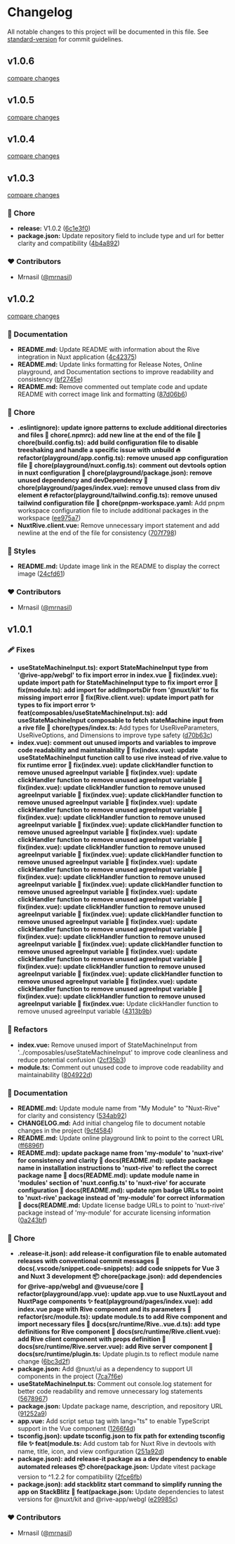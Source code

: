 # Changelog

All notable changes to this project will be documented in this file. See [standard-version](https://github.com/conventional-changelog/standard-version) for commit guidelines.
## v1.0.6

[compare changes](https://github.com/mrnasil/nuxt-rive/compare/v1.0.5...v1.0.6)

## v1.0.5

[compare changes](https://github.com/mrnasil/nuxt-rive/compare/v1.0.4...v1.0.5)

## v1.0.4

[compare changes](https://github.com/mrnasil/nuxt-rive/compare/v1.0.3...v1.0.4)

## v1.0.3

[compare changes](https://github.com/mrnasil/nuxt-rive/compare/v1.0.2...v1.0.3)

### 🏡 Chore

- **release:** V1.0.2 ([6c1e3f0](https://github.com/mrnasil/nuxt-rive/commit/6c1e3f0))
- **package.json:** Update repository field to include type and url for better clarity and compatibility ([4b4a892](https://github.com/mrnasil/nuxt-rive/commit/4b4a892))

### ❤️ Contributors

- Mrnasil ([@mrnasil](http://github.com/mrnasil))

## v1.0.2

[compare changes](https://github.com/mrnasil/nuxt-rive/compare/v1.0.1...v1.0.2)

### 📖 Documentation

- **README.md:** Update README with information about the Rive integration in Nuxt application ([4c42375](https://github.com/mrnasil/nuxt-rive/commit/4c42375))
- **README.md:** Update links formatting for Release Notes, Online playground, and Documentation sections to improve readability and consistency ([bf2745e](https://github.com/mrnasil/nuxt-rive/commit/bf2745e))
- **README.md:** Remove commented out template code and update README with correct image link and formatting ([87d06b6](https://github.com/mrnasil/nuxt-rive/commit/87d06b6))

### 🏡 Chore

- **.eslintignore): update ignore patterns to exclude additional directories and files 🔧 chore(.npmrc): add new line at the end of the file 🔧 chore(build.config.ts): add build configuration file to disable treeshaking and handle a specific issue with unbuild 🔥 refactor(playground/app.config.ts): remove unused app configuration file 🔧 chore(playground/nuxt.config.ts): comment out devtools option in nuxt configuration 🔧 chore(playground/package.json): remove unused dependency and devDependency 🔧 chore(playground/pages/index.vue): remove unused class from div element 🔥 refactor(playground/tailwind.config.ts): remove unused tailwind configuration file 🔧 chore(pnpm-workspace.yaml:** Add pnpm workspace configuration file to include additional packages in the workspace ([ee975a7](https://github.com/mrnasil/nuxt-rive/commit/ee975a7))
- **NuxtRive.client.vue:** Remove unnecessary import statement and add newline at the end of the file for consistency ([707f798](https://github.com/mrnasil/nuxt-rive/commit/707f798))

### 🎨 Styles

- **README.md:** Update image link in the README to display the correct image ([24cfd61](https://github.com/mrnasil/nuxt-rive/commit/24cfd61))

### ❤️ Contributors

- Mrnasil ([@mrnasil](http://github.com/mrnasil))

## v1.0.1


### 🩹 Fixes

- **useStateMachineInput.ts): export StateMachineInput type from '@rive-app/webgl' to fix import error in index.vue 🔧 fix(index.vue): update import path for StateMachineInput type to fix import error 🔧 fix(module.ts): add import for addImportsDir from '@nuxt/kit' to fix missing import error 🔧 fix(Rive.client.vue): update import path for types to fix import error ✨ feat(composables/useStateMachineInput.ts): add useStateMachineInput composable to fetch stateMachine input from a rive file 🔧 chore(types/index.ts:** Add types for UseRiveParameters, UseRiveOptions, and Dimensions to improve type safety ([d70b63c](https://github.com/mrnasil/nuxt-rive/commit/d70b63c))
- **index.vue): comment out unused imports and variables to improve code readability and maintainability 🔧 fix(index.vue): update useStateMachineInput function call to use rive instead of rive.value to fix runtime error 🔧 fix(index.vue): update clickHandler function to remove unused agreeInput variable 🔧 fix(index.vue): update clickHandler function to remove unused agreeInput variable 🔧 fix(index.vue): update clickHandler function to remove unused agreeInput variable 🔧 fix(index.vue): update clickHandler function to remove unused agreeInput variable 🔧 fix(index.vue): update clickHandler function to remove unused agreeInput variable 🔧 fix(index.vue): update clickHandler function to remove unused agreeInput variable 🔧 fix(index.vue): update clickHandler function to remove unused agreeInput variable 🔧 fix(index.vue): update clickHandler function to remove unused agreeInput variable 🔧 fix(index.vue): update clickHandler function to remove unused agreeInput variable 🔧 fix(index.vue): update clickHandler function to remove unused agreeInput variable 🔧 fix(index.vue): update clickHandler function to remove unused agreeInput variable 🔧 fix(index.vue): update clickHandler function to remove unused agreeInput variable 🔧 fix(index.vue): update clickHandler function to remove unused agreeInput variable 🔧 fix(index.vue): update clickHandler function to remove unused agreeInput variable 🔧 fix(index.vue): update clickHandler function to remove unused agreeInput variable 🔧 fix(index.vue): update clickHandler function to remove unused agreeInput variable 🔧 fix(index.vue): update clickHandler function to remove unused agreeInput variable 🔧 fix(index.vue): update clickHandler function to remove unused agreeInput variable 🔧 fix(index.vue): update clickHandler function to remove unused agreeInput variable 🔧 fix(index.vue): update clickHandler function to remove unused agreeInput variable 🔧 fix(index.vue): update clickHandler function to remove unused agreeInput variable 🔧 fix(index.vue): update clickHandler function to remove unused agreeInput variable 🔧 fix(index.vue): update clickHandler function to remove unused agreeInput variable 🔧 fix(index.vue): update clickHandler function to remove unused agreeInput variable 🔧 fix(index.vue:** Update clickHandler function to remove unused agreeInput variable ([4313b9b](https://github.com/mrnasil/nuxt-rive/commit/4313b9b))

### 💅 Refactors

- **index.vue:** Remove unused import of StateMachineInput from '../composables/useStateMachineInput' to improve code cleanliness and reduce potential confusion ([2cf35b3](https://github.com/mrnasil/nuxt-rive/commit/2cf35b3))
- **module.ts:** Comment out unused code to improve code readability and maintainability ([804922d](https://github.com/mrnasil/nuxt-rive/commit/804922d))

### 📖 Documentation

- **README.md:** Update module name from "My Module" to "Nuxt-Rive" for clarity and consistency ([534ab92](https://github.com/mrnasil/nuxt-rive/commit/534ab92))
- **CHANGELOG.md:** Add initial changelog file to document notable changes in the project ([9cf4584](https://github.com/mrnasil/nuxt-rive/commit/9cf4584))
- **README.md:** Update online playground link to point to the correct URL ([ff6896f](https://github.com/mrnasil/nuxt-rive/commit/ff6896f))
- **README.md): update package name from 'my-module' to 'nuxt-rive' for consistency and clarity 📝 docs(README.md): update package name in installation instructions to 'nuxt-rive' to reflect the correct package name 📝 docs(README.md): update module name in 'modules' section of 'nuxt.config.ts' to 'nuxt-rive' for accurate configuration 📝 docs(README.md): update npm badge URLs to point to 'nuxt-rive' package instead of 'my-module' for correct information 📝 docs(README.md:** Update license badge URLs to point to 'nuxt-rive' package instead of 'my-module' for accurate licensing information ([0a243bf](https://github.com/mrnasil/nuxt-rive/commit/0a243bf))

### 🏡 Chore

- **.release-it.json): add release-it configuration file to enable automated releases with conventional commit messages 📝 docs(.vscode/snippet.code-snippets): add code snippets for Vue 3 and Nuxt 3 development 📦 chore(package.json): add dependencies for @rive-app/webgl and @vueuse/core 🔨 refactor(playground/app.vue): update app.vue to use NuxtLayout and NuxtPage components ✨ feat(playground/pages/index.vue): add index.vue page with Rive component and its parameters 🔨 refactor(src/module.ts): update module.ts to add Rive component and import necessary files 📝 docs(src/runtime/Rive..vue.d.ts): add type definitions for Rive component 📝 docs(src/runtime/Rive.client.vue): add Rive client component with props definition 📝 docs(src/runtime/Rive.server.vue): add Rive server component 📝 docs(src/runtime/plugin.ts:** Update plugin.ts to reflect module name change ([6bc3d2f](https://github.com/mrnasil/nuxt-rive/commit/6bc3d2f))
- **package.json:** Add @nuxt/ui as a dependency to support UI components in the project ([7ca7f6e](https://github.com/mrnasil/nuxt-rive/commit/7ca7f6e))
- **useStateMachineInput.ts:** Comment out console.log statement for better code readability and remove unnecessary log statements ([5678967](https://github.com/mrnasil/nuxt-rive/commit/5678967))
- **package.json:** Update package name, description, and repository URL ([91252a9](https://github.com/mrnasil/nuxt-rive/commit/91252a9))
- **app.vue:** Add script setup tag with lang="ts" to enable TypeScript support in the Vue component ([1266f4d](https://github.com/mrnasil/nuxt-rive/commit/1266f4d))
- **tsconfig.json): update tsconfig.json to fix path for extending tsconfig file ✨ feat(module.ts:** Add custom tab for Nuxt Rive in devtools with name, title, icon, and view configuration ([251a92d](https://github.com/mrnasil/nuxt-rive/commit/251a92d))
- **package.json): add release-it package as a dev dependency to enable automated releases 📦 chore(package.json:** Update vitest package version to ^1.2.2 for compatibility ([2fce6fb](https://github.com/mrnasil/nuxt-rive/commit/2fce6fb))
- **package.json): add stackblitz start command to simplify running the app on StackBlitz 🚀 feat(package.json:** Update dependencies to latest versions for @nuxt/kit and @rive-app/webgl ([e29985c](https://github.com/mrnasil/nuxt-rive/commit/e29985c))

### ❤️ Contributors

- Mrnasil ([@mrnasil](http://github.com/mrnasil))

